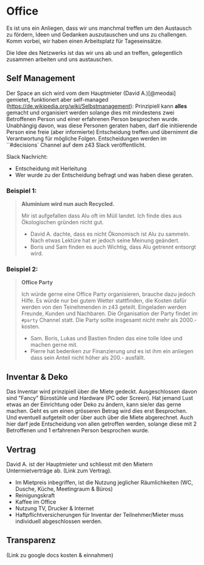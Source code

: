 
# Office

Es ist uns ein Anliegen, dass wir uns manchmal treffen um den Austausch zu fördern, Ideen und Gedanken auszutauschen und uns zu challengen. Komm vorbei, wir haben einen Arbeitsplatz für Tageseinsätze.

Die Idee des Netzwerks ist das wir uns ab und an treffen, gelegentlich zusammen arbeiten und uns austauschen.

## Self Management
Der Space an sich wird vom dem Hauptmieter (David A.)[@meodai] gemietet, funktionert aber self-managed (https://de.wikipedia.org/wiki/Selbstmanagement): Prinzipiell kann **alles** gemacht und organisiert werden solange dies mit mindestens zwei Betroffenen Person und einer erfahrenen Person besprochen wurde. Unabhängig davon, was diese Personen geraten haben, darf die initiierende Person eine freie (aber informierte) Entscheidung treffen und übernimmt die Verantwortung für mögliche Folgen. Entscheidungen werden im ``#decisions` Channel auf dem z43 Slack veröffentlicht.

Slack Nachricht:
- Entscheidung mit Herleitung
- Wer wurde zu der Entscheidung befragt und was haben diese geraten.

### Beispiel 1:

> **Aluminium wird nun auch Recycled.**
>
> Mir ist aufgefallen dass Alu oft im Müll landet. Ich finde dies aus Ökologischen gründen nicht gut.
>
> - David A. dachte, dass es nicht Ökonomisch ist Alu zu sammeln. Nach etwas Lektüre hat er jedoch seine Meinung geändert.
> - Boris und Sam finden es auch Wichtig, dass Alu getrennt entsorgt wird.


### Beispiel 2:

> **Office Party**
>
> Ich würde gerne eine Office Party organisieren, brauche dazu jedoch Hilfe. Es würde nur bei gutem Wetter stattfinden, die Kosten dafür werden von den Teinehmenden in z43 geteilt. Eingeladen werden Freunde, Kunden und Nachbaren. Die Organisation der Party findet im `#party` Channel statt. Die Party sollte insgesamt nicht mehr als 2000.- kosten.
>
> - Sam. Boris, Lukas und Bastien finden das eine tolle Idee und machen gerne mit.
> - Pierre hat bedenken zur Finanzierung und es ist ihm ein anliegen dass sein Anteil nicht höher als 200.- ausfällt.

## Inventar & Deko

Das Inventar wird prinzipiell über die Miete gedeckt. Ausgeschlossen davon sind "Fancy" Bürostühle und Hardware (PC oder Screen). Hat jemand Lust etwas an der Einrichtung oder Deko zu ändern, kann sie/er das gerne machen. Geht es um einen grösseren Betrag wird dies erst Besprochen. Und eventuell aufgeteilt oder über auch über die Miete abgerechnet. Auch hier darf jede Entscheidung von allen getroffen werden, solange diese mit 2 Betroffenen und 1 erfahrenen Person besprochen wurde.

## Vertrag
David A. ist der Hauptmieter und schliesst mit den Mietern Untermietverträge ab.
(Link zum Vertrag).

- Im Mietpreis inbegriffen, ist die Nutzung jeglicher Räumlichkeiten (WC, Dusche, Küche, Meetingraum & Büros)
- Reinigungskraft
- Kaffee im Office
- Nutzung TV, Drucker & Internet
- Haftpflichtversicherungen für Inventar der Teilnehmer/Mieter muss individuell abgeschlossen werden.

## Transparenz
(Link zu google docs kosten & einnahmen)

